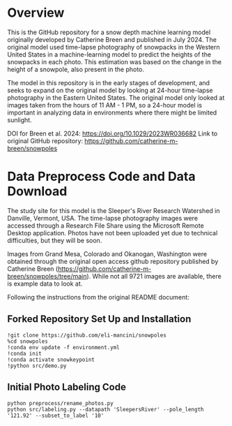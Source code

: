 # Overview

This is the GitHub repository for a snow depth machine learning model originally developed by Catherine Breen and published in July 2024. The original model used time-lapse photography of snowpacks in the Western United States in a machine-learning model to predict the heights of the snowpacks in each photo. This estimation was based on the change in the height of a snowpole, also present in the photo.

The model in this repository is in the early stages of development, and seeks to expand on the original model by looking at 24-hour time-lapse photography in the Eastern United States. The original model only looked at images taken from the hours of 11 AM - 1 PM, so a 24-hour model is important in analyzing data in environments where there might be limited sunlight. 

DOI for Breen et al. 2024:  https://doi.org/10.1029/2023WR036682
Link to original GitHub repository:  https://github.com/catherine-m-breen/snowpoles


# Data Preprocess Code and Data Download

The study site for this model is the Sleeper's River Research Watershed in Danville, Vermont, USA. The time-lapse photography images were accessed through a Research File Share using the Microsoft Remote Desktop application. Photos have not been uploaded yet due to technical difficulties, but they will be soon. 

Images from Grand Mesa, Colorado and Okanogan, Washington were obtained through the original open access github repository published by Catherine Breen (https://github.com/catherine-m-breen/snowpoles/tree/main). While not all 9721 images are available, there is example data to look at.

Following the instructions from the original README document:

## Forked Repository Set Up and Installation
    !git clone https://github.com/eli-mancini/snowpoles
    %cd snowpoles
    !conda env update -f environment.yml
    !conda init
    !conda activate snowkeypoint
    !python src/demo.py

## Initial Photo Labeling Code
    python preprocess/rename_photos.py
    python src/labeling.py --datapath 'SleepersRiver' --pole_length '121.92' --subset_to_label '10'
